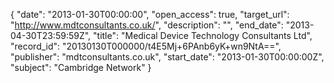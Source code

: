 {
  "date": "2013-01-30T00:00:00", 
  "open_access": true, 
  "target_url": "http://www.mdtconsultants.co.uk/", 
  "description": "", 
  "end_date": "2013-04-30T23:59:59Z", 
  "title": "Medical Device Technology Consultants Ltd", 
  "record_id": "20130130T000000/t4E5Mj+6PAnb6yK+wn9NtA==", 
  "publisher": "mdtconsultants.co.uk", 
  "start_date": "2013-01-30T00:00:00Z", 
  "subject": "Cambridge Network"
}

